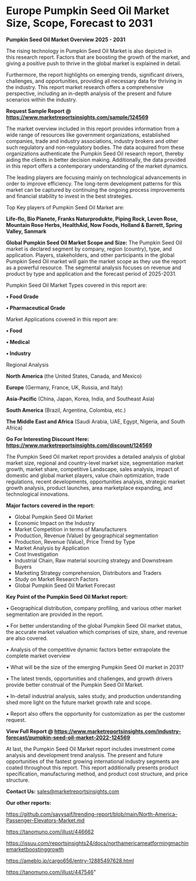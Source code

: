 # Europe Pumpkin Seed Oil Market Size, Scope, Forecast to 2031

<Strong> Pumpkin Seed Oil Market Overview 2025 - 2031</strong>

The rising technology in Pumpkin Seed Oil Market is also depicted in this research report. Factors that are boosting the growth of the market, and giving a positive push to thrive in the global market is explained in detail.

Furthermore, the report highlights on emerging trends, significant drivers, challenges, and opportunities, providing all necessary data for thriving in the industry. This report market research offers a comprehensive perspective, including an in-depth analysis of the present and future scenarios within the industry.

<strong>Request Sample Report @ <a href=https://www.marketreportsinsights.com/sample/124569>https://www.marketreportsinsights.com/sample/124569</a></strong>

The market overview included in this report provides information from a wide range of resources like government organizations, established companies, trade and industry associations, industry brokers and other such regulatory and non-regulatory bodies. The data acquired from these organizations authenticate the Pumpkin Seed Oil research report, thereby aiding the clients in better decision making. Additionally, the data provided in this report offers a contemporary understanding of the market dynamics.

The leading players are focusing mainly on technological advancements in order to improve efficiency. The long-term development patterns for this market can be captured by continuing the ongoing process improvements and financial stability to invest in the best strategies.

Top Key players of Pumpkin Seed Oil Market are:

<strong>Life-flo, Bio Planete, Franks Naturprodukte, Piping Rock, Leven Rose, Mountain Rose Herbs, HealthAid, Now Foods, Holland & Barrett, Spring Valley, Sanmark</strong>

<strong><b>Global Pumpkin Seed Oil Market Scope and Size:</b></strong>
The Pumpkin Seed Oil market is declared segment by company, region (country), type, and application. Players, stakeholders, and other participants in the global Pumpkin Seed Oil market will gain the market scope as they use the report as a powerful resource. The segmental analysis focuses on revenue and product by type and application and the forecast period of 2025-2031.

Pumpkin Seed Oil Market Types covered in this report are:

<strong>• Food Grade

• Pharmaceutical Grade</strong>

Market Applications covered in this report are:

<strong>• Food

• Medical

• Industry</strong> 

Regional Analysis

<strong>North America</strong> (the United States, Canada, and Mexico)

<strong>Europe</strong> (Germany, France, UK, Russia, and Italy)

<strong>Asia-Pacific</strong> (China, Japan, Korea, India, and Southeast Asia)

<strong>South America</strong> (Brazil, Argentina, Colombia, etc.)

<strong>The Middle East and Africa</strong> (Saudi Arabia, UAE, Egypt, Nigeria, and South Africa)

<strong>Go For Interesting Discount Here: <a href=https://www.marketreportsinsights.com/discount/124569>https://www.marketreportsinsights.com/discount/124569</a></strong>

The Pumpkin Seed Oil market report provides a detailed analysis of global market size, regional and country-level market size, segmentation market growth, market share, competitive Landscape, sales analysis, impact of domestic and global market players, value chain optimization, trade regulations, recent developments, opportunities analysis, strategic market growth analysis, product launches, area marketplace expanding, and technological innovations.

<strong><b>Major factors covered in the report:</b></strong>
<ul>
  <li>Global Pumpkin Seed Oil Market </li>
  <li>Economic Impact on the Industry</li>
  <li>Market Competition in terms of Manufacturers</li>
  <li>Production, Revenue (Value) by geographical segmentation</li>
  <li>Production, Revenue (Value), Price Trend by Type</li>
  <li>Market Analysis by Application</li>
  <li>Cost Investigation</li>
  <li>Industrial Chain, Raw material sourcing strategy and Downstream Buyers</li>
  <li>Marketing Strategy comprehension, Distributors and Traders</li>
  <li>Study on Market Research Factors</li>
  <li>Global Pumpkin Seed Oil Market Forecast</li>
</ul>

<strong><b>Key Point of the Pumpkin Seed Oil Market report:</b></strong>

• Geographical distribution, company profiling, and various other market segmentation are provided in the report.

• For better understanding of the global Pumpkin Seed Oil market status, the accurate market valuation which comprises of size, share, and revenue are also covered.

• Analysis of the competitive dynamic factors better extrapolate the complete market overview

• What will be the size of the emerging Pumpkin Seed Oil market in 2031?

• The latest trends, opportunities and challenges, and growth drivers provide better construal of the Pumpkin Seed Oil Market.

• In-detail industrial analysis, sales study, and production understanding shed more light on the future market growth rate and scope.

• Report also offers the opportunity for customization as per the customer request.

<strong><b>View Full Report @ <a href=https://www.marketreportsinsights.com/industry-forecast/pumpkin-seed-oil-market-2022-124569>https://www.marketreportsinsights.com/industry-forecast/pumpkin-seed-oil-market-2022-124569</a></b></strong>


At last, the Pumpkin Seed Oil Market report includes investment come analysis and development trend analysis. The present and future opportunities of the fastest growing international industry segments are coated throughout this report. This report additionally presents product specification, manufacturing method, and product cost structure, and price structure.

<strong>Contact Us:</strong>
sales@marketreportsinsights.com

<strong>Our other reports:</strong>

<a href=https://github.com/sayysaif/trending-report/blob/main/North-America-Passenger-Elevators-Market.md>https://github.com/sayysaif/trending-report/blob/main/North-America-Passenger-Elevators-Market.md</a>

<a href=https://tanomuno.com/illust/446662>https://tanomuno.com/illust/446662</a>

<a href=https://issuu.com/reportsinsights24/docs/northamericameatformingmachinemarketboostinggrowth>https://issuu.com/reportsinsights24/docs/northamericameatformingmachinemarketboostinggrowth</a>

<a href=https://ameblo.jp/cargo656/entry-12885497628.html>https://ameblo.jp/cargo656/entry-12885497628.html</a>

<a href=https://tanomuno.com/illust/447546>https://tanomuno.com/illust/447546</a>"

